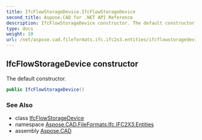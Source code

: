 ```yaml
---
title: IfcFlowStorageDevice.IfcFlowStorageDevice
second_title: Aspose.CAD for .NET API Reference
description: IfcFlowStorageDevice constructor. The default constructor
type: docs
weight: 10
url: /net/aspose.cad.fileformats.ifc.ifc2x3.entities/ifcflowstoragedevice/ifcflowstoragedevice/
---
```

## IfcFlowStorageDevice constructor

The default constructor.

```csharp
public IfcFlowStorageDevice()
```

### See Also

* class [IfcFlowStorageDevice](../)
* namespace [Aspose.CAD.FileFormats.Ifc.IFC2X3.Entities](../../ifcflowstoragedevice/)
* assembly [Aspose.CAD](../../../)


